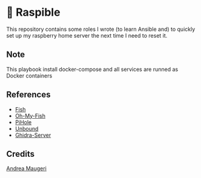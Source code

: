 # 🍓 Raspible

This repository contains some roles I wrote (to learn Ansible and) to quickly set up my raspberry home server the next time I need to reset it.

## Note

This playbook install docker-compose and all services are runned as Docker containers

## References

- [Fish](https://github.com/fish-shell/fish-shell)
- [Oh-My-Fish](https://github.com/oh-my-fish/oh-my-fish)
- [PiHole](https://github.com/pi-hole/pi-hole)
- [Unbound](https://github.com/NLnetLabs/unbound)
- [Ghidra-Server](https://github.com/NationalSecurityAgency/ghidra)

## Credits

[Andrea Maugeri](https://github.com/v0lp3)
